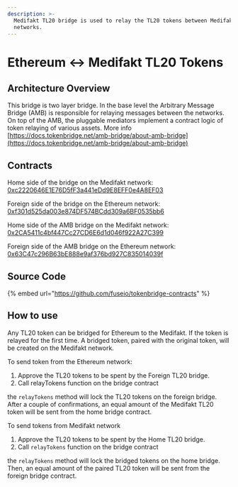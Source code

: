 ```yaml
---
description: >-
  Medifakt TL20 bridge is used to relay the TL20 tokens between Medifakt and Ethereum
  networks.
---
```


# Ethereum ↔ Medifakt TL20 Tokens

## Architecture Overview

This bridge is two layer bridge. In the base level the  Arbitrary Message Bridge (AMB) is responsible for relaying messages between the networks. On top of the AMB,  the pluggable mediators implement a contract logic of token relaying of various assets. More info [https://docs.tokenbridge.net/amb-bridge/about-amb-bridge](https://docs.tokenbridge.net/amb-bridge/about-amb-bridge)

## Contracts

Home side of the bridge on the Medifakt network: [0xc2220646E1E76D5fF3a441eDd9E8EFF0e4A8EF03](https://explorer.medifakt.network/address/0xc2220646E1E76D5fF3a441eDd9E8EFF0e4A8EF03)

Foreign side of the bridge on the Ethereum network: [0xf301d525da003e874DF574BCdd309a6BF0535bb6](https://etherscan.io/address/0xf301d525da003e874DF574BCdd309a6BF0535bb6)

Home side of the AMB bridge on the Medifakt network: [0x2CA5411c4bf447Cc27CD6E6d1d046f922A27C399](https://explorer.medifakt.network/address/0x2CA5411c4bf447Cc27CD6E6d1d046f922A27C399/transactions)

Foreign side of the AMB bridge on the Ethereum network: [0x63C47c296B63bE888e9af376bd927C835014039f](https://etherscan.io/address/0x63C47c296B63bE888e9af376bd927C835014039f)

## Source Code

{% embed url="https://github.com/fuseio/tokenbridge-contracts" %}

## How to use

Any TL20 token can be bridged for Ethereum to the Medifakt. If the token is relayed for the first time. A bridged token, paired with the original token, will be created on the Medifakt network.&#x20;

To send token from the Ethereum network:

1. Approve the TL20 tokens to be spent by the Foreign TL20 bridge.&#x20;
2. Call relayTokens function on the bridge contract

the `relayTokens` method will lock the TL20 tokens on the foreign bridge. After a couple of confirmations, an equal amount of the Medifakt TL20 token will be sent from the home bridge contract.

To send tokens from Medifakt network

1. Approve the TL20 tokens to be spent by the Home TL20 bridge.&#x20;
2. Call `relayTokens` function on the bridge contract

the `relayTokens` method will lock the bridged tokens on the home bridge. Then, an equal amount of the paired TL20 token will be sent from the foreign bridge contract.
